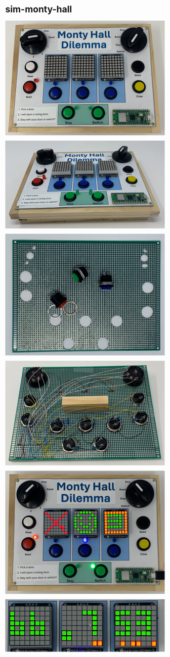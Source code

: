 # sim-monty-hall

![](art/unpowered.jpg)

![](art/unpoweredAngle.jpg)

![](art/greenboard.jpg)

![](art/wiring.jpg)

![](art/play.jpg)

![](art/stats.jpg)